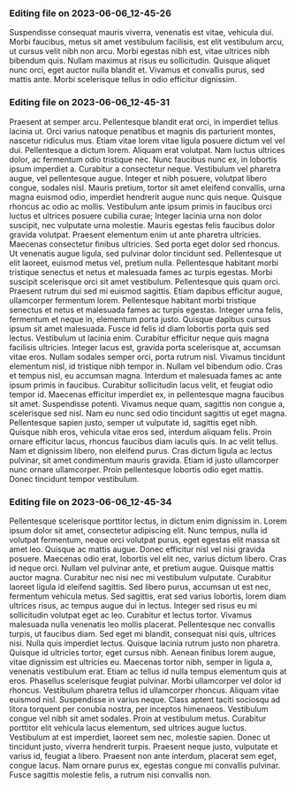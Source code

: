 

### Editing file on 2023-06-06_12-45-26

Suspendisse consequat mauris viverra, venenatis est vitae, vehicula dui. Morbi faucibus, metus sit amet vestibulum facilisis, est elit vestibulum arcu, ut cursus velit nibh non arcu. Morbi egestas nibh est, vitae ultrices nibh bibendum quis. Nullam maximus at risus eu sollicitudin. Quisque aliquet nunc orci, eget auctor nulla blandit et. Vivamus et convallis purus, sed mattis ante. Morbi scelerisque tellus in odio efficitur dignissim.




### Editing file on 2023-06-06_12-45-31

Praesent at semper arcu. Pellentesque blandit erat orci, in imperdiet tellus lacinia ut. Orci varius natoque penatibus et magnis dis parturient montes, nascetur ridiculus mus. Etiam vitae lorem vitae ligula posuere dictum vel vel dui. Pellentesque a dictum lorem. Aliquam erat volutpat. Nam luctus ultrices dolor, ac fermentum odio tristique nec. Nunc faucibus nunc ex, in lobortis ipsum imperdiet a. Curabitur a consectetur neque. Vestibulum vel pharetra augue, vel pellentesque augue. Integer et nibh posuere, volutpat libero congue, sodales nisl. Mauris pretium, tortor sit amet eleifend convallis, urna magna euismod odio, imperdiet hendrerit augue nunc quis neque. Quisque rhoncus ac odio ac mollis. Vestibulum ante ipsum primis in faucibus orci luctus et ultrices posuere cubilia curae; Integer lacinia urna non dolor suscipit, nec vulputate urna molestie. Mauris egestas felis faucibus dolor gravida volutpat.
Praesent elementum enim ut ante pharetra ultricies. Maecenas consectetur finibus ultricies. Sed porta eget dolor sed rhoncus. Ut venenatis augue ligula, sed pulvinar dolor tincidunt sed. Pellentesque ut elit laoreet, euismod metus vel, pretium nulla. Pellentesque habitant morbi tristique senectus et netus et malesuada fames ac turpis egestas. Morbi suscipit scelerisque orci sit amet vestibulum.
Pellentesque quis quam orci. Praesent rutrum dui sed mi euismod sagittis. Etiam dapibus efficitur augue, ullamcorper fermentum lorem. Pellentesque habitant morbi tristique senectus et netus et malesuada fames ac turpis egestas. Integer urna felis, fermentum et neque in, elementum porta justo. Quisque dapibus cursus ipsum sit amet malesuada. Fusce id felis id diam lobortis porta quis sed lectus. Vestibulum ut lacinia enim. Curabitur efficitur neque quis magna facilisis ultricies. Integer lacus est, gravida porta scelerisque at, accumsan vitae eros. Nullam sodales semper orci, porta rutrum nisl. Vivamus tincidunt elementum nisl, id tristique nibh tempor in. Nullam vel bibendum odio.
Cras et tempus nisl, eu accumsan magna. Interdum et malesuada fames ac ante ipsum primis in faucibus. Curabitur sollicitudin lacus velit, et feugiat odio tempor id. Maecenas efficitur imperdiet ex, in pellentesque magna faucibus sit amet. Suspendisse potenti. Vivamus neque quam, sagittis non congue a, scelerisque sed nisl. Nam eu nunc sed odio tincidunt sagittis ut eget magna. Pellentesque sapien justo, semper ut vulputate id, sagittis eget nibh. Quisque nibh eros, vehicula vitae eros sed, interdum aliquam felis. Proin ornare efficitur lacus, rhoncus faucibus diam iaculis quis. In ac velit tellus. Nam et dignissim libero, non eleifend purus. Cras dictum ligula ac lectus pulvinar, sit amet condimentum mauris gravida. Etiam id justo ullamcorper nunc ornare ullamcorper. Proin pellentesque lobortis odio eget mattis. Donec tincidunt tempor vestibulum.




### Editing file on 2023-06-06_12-45-34

Pellentesque scelerisque porttitor lectus, in dictum enim dignissim in. Lorem ipsum dolor sit amet, consectetur adipiscing elit. Nunc tempus, nulla id volutpat fermentum, neque orci volutpat purus, eget egestas elit massa sit amet leo. Quisque ac mattis augue. Donec efficitur nisl vel nisi gravida posuere. Maecenas odio erat, lobortis vel elit nec, varius dictum libero. Cras id neque orci. Nullam vel pulvinar ante, et pretium augue. Quisque mattis auctor magna. Curabitur nec nisi nec mi vestibulum vulputate.
Curabitur laoreet ligula id eleifend sagittis. Sed libero purus, accumsan ut est nec, fermentum vehicula metus. Sed sagittis, erat sed varius lobortis, lorem diam ultrices risus, ac tempus augue dui in lectus. Integer sed risus eu mi sollicitudin volutpat eget ac leo. Curabitur et lectus tortor. Vivamus malesuada nulla venenatis leo mollis placerat. Pellentesque nec convallis turpis, ut faucibus diam. Sed eget mi blandit, consequat nisi quis, ultrices nisi.
Nulla quis imperdiet lectus. Quisque lacinia rutrum justo non pharetra. Quisque id ultricies tortor, eget cursus nibh. Aenean finibus lorem augue, vitae dignissim est ultricies eu. Maecenas tortor nibh, semper in ligula a, venenatis vestibulum erat. Etiam ac tellus id nulla tempus elementum quis at eros. Phasellus scelerisque feugiat pulvinar.
Morbi ullamcorper vel dolor id rhoncus. Vestibulum pharetra tellus id ullamcorper rhoncus. Aliquam vitae euismod nisl. Suspendisse in varius neque. Class aptent taciti sociosqu ad litora torquent per conubia nostra, per inceptos himenaeos. Vestibulum congue vel nibh sit amet sodales. Proin at vestibulum metus. Curabitur porttitor elit vehicula lacus elementum, sed ultrices augue luctus. Vestibulum at est imperdiet, laoreet sem nec, molestie sapien. Donec ut tincidunt justo, viverra hendrerit turpis. Praesent neque justo, vulputate et varius id, feugiat a libero. Praesent non ante interdum, placerat sem eget, congue lacus. Nam ornare purus ex, egestas congue mi convallis pulvinar. Fusce sagittis molestie felis, a rutrum nisi convallis non.


